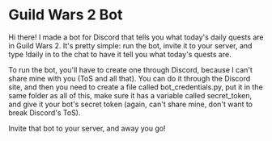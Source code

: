 # Guild Wars 2 Bot

Hi there! I made a bot for Discord that tells you what today's daily quests are in Guild Wars 2. It's pretty simple: run the bot, invite it to your server, and type !daily in to the chat to have it tell you what today's quests are. 

To run the bot, you'll have to create one through Discord, because I can't share mine with you (ToS and all that). You can do it through the Discord site, and then you need to create a file called bot_credentials.py, put it in the same folder as all of this, make sure it has a variable called secret_token, and give it your bot's secret token (again, can't share mine, don't want to break Discord's ToS).

Invite that bot to your server, and away you go!